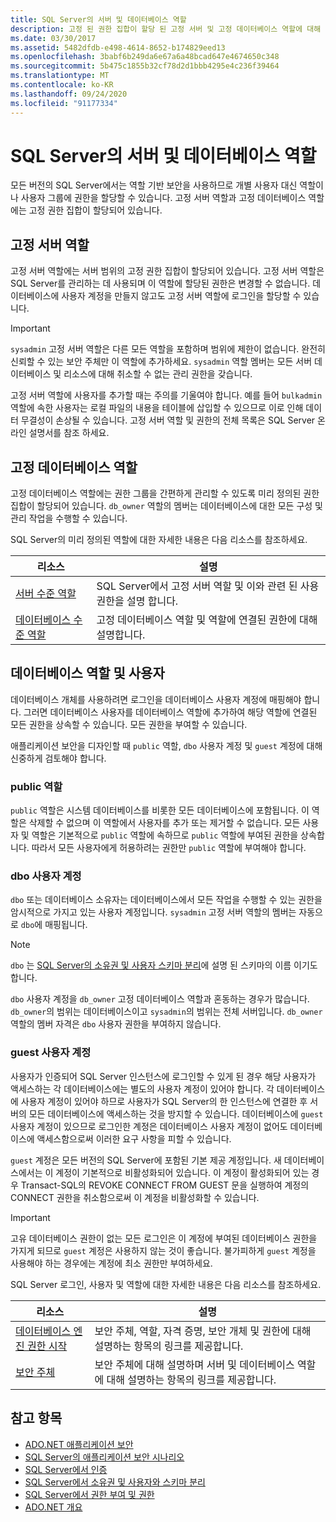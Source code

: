 ```yaml
---
title: SQL Server의 서버 및 데이터베이스 역할
description: 고정 된 권한 집합이 할당 된 고정 서버 및 고정 데이터베이스 역할에 대해 알아봅니다. SQL Server는 역할 기반 보안을 사용 합니다.
ms.date: 03/30/2017
ms.assetid: 5482dfdb-e498-4614-8652-b174829eed13
ms.openlocfilehash: 3babf6b249da6e67a6a48bcad647e4674650c348
ms.sourcegitcommit: 5b475c1855b32cf78d2d1bbb4295e4c236f39464
ms.translationtype: MT
ms.contentlocale: ko-KR
ms.lasthandoff: 09/24/2020
ms.locfileid: "91177334"
---
```

# <a name="server-and-database-roles-in-sql-server"></a>SQL Server의 서버 및 데이터베이스 역할

모든 버전의 SQL Server에서는 역할 기반 보안을 사용하므로 개별 사용자 대신 역할이나 사용자 그룹에 권한을 할당할 수 있습니다. 고정 서버 역할과 고정 데이터베이스 역할에는 고정 권한 집합이 할당되어 있습니다.  
  
## <a name="fixed-server-roles"></a>고정 서버 역할  

 고정 서버 역할에는 서버 범위의 고정 권한 집합이 할당되어 있습니다. 고정 서버 역할은 SQL Server를 관리하는 데 사용되며 이 역할에 할당된 권한은 변경할 수 없습니다. 데이터베이스에 사용자 계정을 만들지 않고도 고정 서버 역할에 로그인을 할당할 수 있습니다.  
  
> [!IMPORTANT]
> `sysadmin` 고정 서버 역할은 다른 모든 역할을 포함하며 범위에 제한이 없습니다. 완전히 신뢰할 수 있는 보안 주체만 이 역할에 추가하세요. `sysadmin` 역할 멤버는 모든 서버 데이터베이스 및 리소스에 대해 취소할 수 없는 관리 권한을 갖습니다.  
  
 고정 서버 역할에 사용자를 추가할 때는 주의를 기울여야 합니다. 예를 들어 `bulkadmin` 역할에 속한 사용자는 로컬 파일의 내용을 테이블에 삽입할 수 있으므로 이로 인해 데이터 무결성이 손상될 수 있습니다. 고정 서버 역할 및 권한의 전체 목록은 SQL Server 온라인 설명서를 참조 하세요.  
  
## <a name="fixed-database-roles"></a>고정 데이터베이스 역할  

 고정 데이터베이스 역할에는 권한 그룹을 간편하게 관리할 수 있도록 미리 정의된 권한 집합이 할당되어 있습니다. `db_owner` 역할의 멤버는 데이터베이스에 대한 모든 구성 및 관리 작업을 수행할 수 있습니다.  
  
 SQL Server의 미리 정의된 역할에 대한 자세한 내용은 다음 리소스를 참조하세요.  
  
|리소스|설명|  
|--------------|-----------------|  
|[서버 수준 역할](/sql/relational-databases/security/authentication-access/server-level-roles)|SQL Server에서 고정 서버 역할 및 이와 관련 된 사용 권한을 설명 합니다.|  
|[데이터베이스 수준 역할](/sql/relational-databases/security/authentication-access/database-level-roles)|고정 데이터베이스 역할 및 역할에 연결된 권한에 대해 설명합니다.|  
  
## <a name="database-roles-and-users"></a>데이터베이스 역할 및 사용자  

 데이터베이스 개체를 사용하려면 로그인을 데이터베이스 사용자 계정에 매핑해야 합니다. 그러면 데이터베이스 사용자를 데이터베이스 역할에 추가하여 해당 역할에 연결된 모든 권한을 상속할 수 있습니다. 모든 권한을 부여할 수 있습니다.  
  
 애플리케이션 보안을 디자인할 때 `public` 역할, `dbo` 사용자 계정 및 `guest` 계정에 대해 신중하게 검토해야 합니다.  
  
### <a name="the-public-role"></a>public 역할  

 `public` 역할은 시스템 데이터베이스를 비롯한 모든 데이터베이스에 포함됩니다. 이 역할은 삭제할 수 없으며 이 역할에서 사용자를 추가 또는 제거할 수 없습니다. 모든 사용자 및 역할은 기본적으로 `public` 역할에 속하므로 `public` 역할에 부여된 권한을 상속합니다. 따라서 모든 사용자에게 허용하려는 권한만 `public` 역할에 부여해야 합니다.  
  
### <a name="the-dbo-user-account"></a>dbo 사용자 계정  

 `dbo` 또는 데이터베이스 소유자는 데이터베이스에서 모든 작업을 수행할 수 있는 권한을 암시적으로 가지고 있는 사용자 계정입니다. `sysadmin` 고정 서버 역할의 멤버는 자동으로 `dbo`에 매핑됩니다.  
  
> [!NOTE]
> `dbo` 는 [SQL Server의 소유권 및 사용자 스키마 분리](ownership-and-user-schema-separation-in-sql-server.md)에 설명 된 스키마의 이름 이기도 합니다.  
  
 `dbo` 사용자 계정을 `db_owner` 고정 데이터베이스 역할과 혼동하는 경우가 많습니다. `db_owner`의 범위는 데이터베이스이고 `sysadmin`의 범위는 전체 서버입니다. `db_owner` 역할의 멤버 자격은 `dbo` 사용자 권한을 부여하지 않습니다.  
  
### <a name="the-guest-user-account"></a>guest 사용자 계정  

 사용자가 인증되어 SQL Server 인스턴스에 로그인할 수 있게 된 경우 해당 사용자가 액세스하는 각 데이터베이스에는 별도의 사용자 계정이 있어야 합니다. 각 데이터베이스에 사용자 계정이 있어야 하므로 사용자가 SQL Server의 한 인스턴스에 연결한 후 서버의 모든 데이터베이스에 액세스하는 것을 방지할 수 있습니다. 데이터베이스에 `guest` 사용자 계정이 있으므로 로그인한 계정은 데이터베이스 사용자 계정이 없어도 데이터베이스에 액세스함으로써 이러한 요구 사항을 피할 수 있습니다.  
  
 `guest` 계정은 모든 버전의 SQL Server에 포함된 기본 제공 계정입니다. 새 데이터베이스에서는 이 계정이 기본적으로 비활성화되어 있습니다. 이 계정이 활성화되어 있는 경우 Transact-SQL의 REVOKE CONNECT FROM GUEST 문을 실행하여 계정의 CONNECT 권한을 취소함으로써 이 계정을 비활성화할 수 있습니다.  
  
> [!IMPORTANT]
> 고유 데이터베이스 권한이 없는 모든 로그인은 이 계정에 부여된 데이터베이스 권한을 가지게 되므로 `guest` 계정은 사용하지 않는 것이 좋습니다. 불가피하게 `guest` 계정을 사용해야 하는 경우에는 계정에 최소 권한만 부여하세요.  
  
 SQL Server 로그인, 사용자 및 역할에 대한 자세한 내용은 다음 리소스를 참조하세요.  
  
|리소스|설명|  
|--------------|-----------------|  
|[데이터베이스 엔진 권한 시작](/sql/relational-databases/security/authentication-access/getting-started-with-database-engine-permissions)|보안 주체, 역할, 자격 증명, 보안 개체 및 권한에 대해 설명하는 항목의 링크를 제공합니다.|  
|[보안 주체](/sql/relational-databases/security/authentication-access/principals-database-engine)|보안 주체에 대해 설명하며 서버 및 데이터베이스 역할에 대해 설명하는 항목의 링크를 제공합니다.|  
  
## <a name="see-also"></a>참고 항목

- [ADO.NET 애플리케이션 보안](../securing-ado-net-applications.md)
- [SQL Server의 애플리케이션 보안 시나리오](application-security-scenarios-in-sql-server.md)
- [SQL Server에서 인증](authentication-in-sql-server.md)
- [SQL Server에서 소유권 및 사용자와 스키마 분리](ownership-and-user-schema-separation-in-sql-server.md)
- [SQL Server에서 권한 부여 및 권한](authorization-and-permissions-in-sql-server.md)
- [ADO.NET 개요](../ado-net-overview.md)
